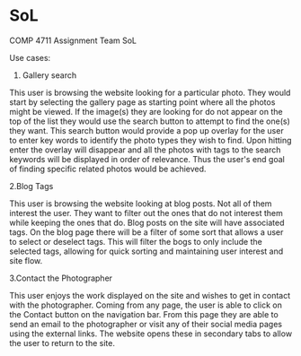 # SoL
COMP 4711 Assignment Team SoL

Use cases:

1. Gallery search

This user is browsing the website looking for a particular photo. They would
start by selecting the gallery page as starting point where all the photos might
be viewed. If the image(s) they are looking for do not appear on the top of
the list they would use the search button to attempt to find the one(s) they want.
This search button would provide a pop up overlay for the user to enter key words
to identify the photo types they wish to find. Upon hitting enter the overlay
will disappear and all the photos with tags to the search keywords will be displayed
in order of relevance. Thus the user's end goal of finding specific related photos
would be achieved.

2.Blog Tags

This user is browsing the website looking at blog posts. Not all of them interest
the user. They want to filter out the ones that do not interest them while 
keeping the ones that do. Blog posts on the site will have associated tags. 
On the blog page there will be a filter of some sort that allows a user to select 
or deselect tags. This will filter the bogs to only include the selected tags, 
allowing for quick sorting and maintaining user interest and site flow.

3.Contact the Photographer

This user enjoys the work displayed on the site and wishes to get in contact with
the photographer. Coming from any page, the user is able to click on the Contact
button on the navigation bar. From this page they are able to send an email to 
the photographer or visit any of their social media pages using the external links.
The website opens these in secondary tabs to allow the user to return to the site.

